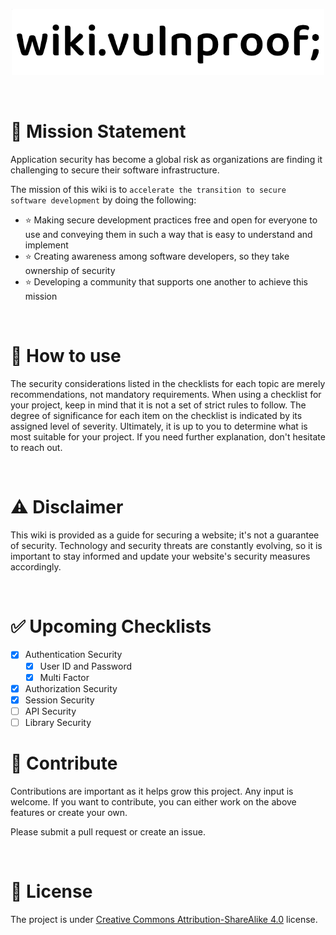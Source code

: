 <p align="center">
<img src="Assets/logo.png" width=500/>
</p>

<br/>

# 🎯 Mission Statement

Application security has become a global risk as organizations are finding it challenging to secure their software infrastructure.

The mission of this wiki is to `accelerate the transition to secure software development` by doing the following:

-   ⭐ Making secure development practices free and open for everyone to use and conveying them in such a way that is easy to understand and implement
-   ⭐ Creating awareness among software developers, so they take ownership of security
-   ⭐ Developing a community that supports one another to achieve this mission

<br/>

# 🚴 How to use

The security considerations listed in the checklists for each topic are merely recommendations, not mandatory requirements. When using a checklist for your project, keep in mind that it is not a set of strict rules to follow. The degree of significance for each item on the checklist is indicated by its assigned level of severity. Ultimately, it is up to you to determine what is most suitable for your project. If you need further explanation, don't hesitate to reach out.

<br/>

# ⚠️ Disclaimer

This wiki is provided as a guide for securing a website; it's not a guarantee of security. Technology and security threats are constantly evolving, so it is important to stay informed and update your website's security measures accordingly.

<br/>

# ✅ Upcoming Checklists

-   [x] Authentication Security
    -   [x] User ID and Password
    -   [x] Multi Factor
-   [x] Authorization Security
-   [x] Session Security
-   [ ] API Security
-   [ ] Library Security

# 🤝 Contribute

Contributions are important as it helps grow this project. Any input is welcome. If you want to contribute, you can either work on the above features or create your own.

Please submit a pull request or create an issue.

<br/>

# 📜 License

The project is under [Creative Commons Attribution-ShareAlike 4.0](LICENSE) license.
